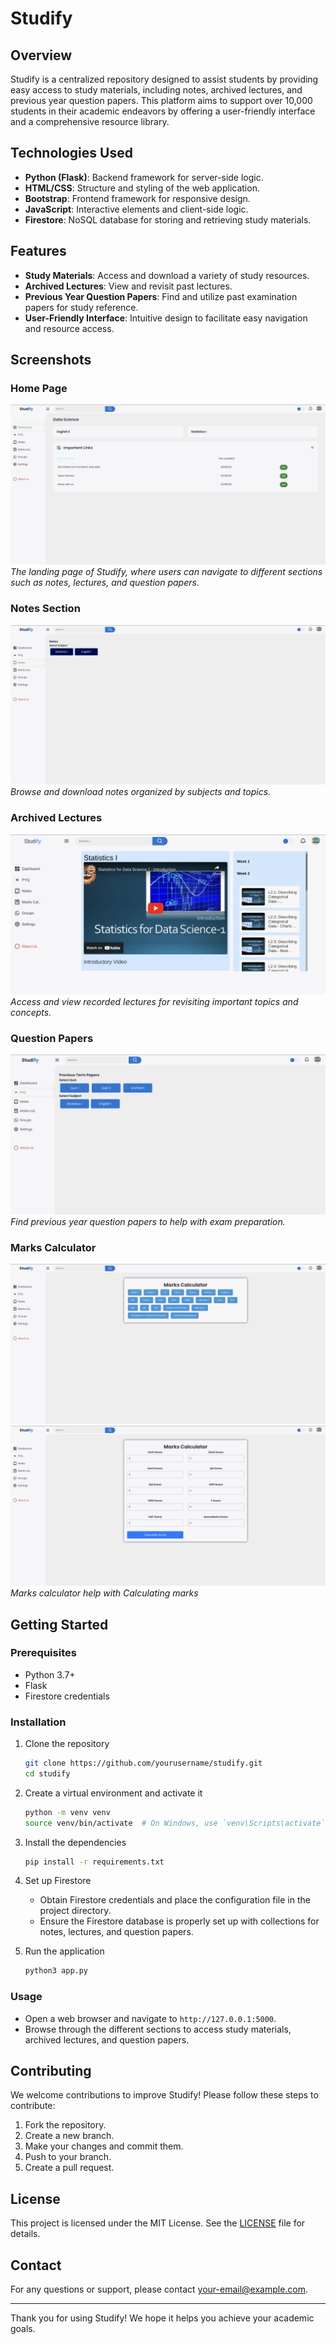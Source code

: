 
# Studify

## Overview
Studify is a centralized repository designed to assist students by providing easy access to study materials, including notes, archived lectures, and previous year question papers. This platform aims to support over 10,000 students in their academic endeavors by offering a user-friendly interface and a comprehensive resource library.

## Technologies Used
- **Python (Flask)**: Backend framework for server-side logic.
- **HTML/CSS**: Structure and styling of the web application.
- **Bootstrap**: Frontend framework for responsive design.
- **JavaScript**: Interactive elements and client-side logic.
- **Firestore**: NoSQL database for storing and retrieving study materials.

## Features
- **Study Materials**: Access and download a variety of study resources.
- **Archived Lectures**: View and revisit past lectures.
- **Previous Year Question Papers**: Find and utilize past examination papers for study reference.
- **User-Friendly Interface**: Intuitive design to facilitate easy navigation and resource access.

## Screenshots

### Home Page
![Home Page](https://raw.githubusercontent.com/0rajnishk/studify/main/screenshots/home_page.png)
*The landing page of Studify, where users can navigate to different sections such as notes, lectures, and question papers.*

### Notes Section
![Notes Section](https://raw.githubusercontent.com/0rajnishk/studify/main/screenshots/notes_page.png)
*Browse and download notes organized by subjects and topics.*

### Archived Lectures
![Archived Lectures](https://raw.githubusercontent.com/0rajnishk/studify/main/screenshots/archived_lectures.png)
*Access and view recorded lectures for revisiting important topics and concepts.*

### Question Papers
![Question Papers](https://raw.githubusercontent.com/0rajnishk/studify/main/screenshots/question_papers.png)
*Find previous year question papers to help with exam preparation.*


### Marks Calculator 
![Question Papers](https://raw.githubusercontent.com/0rajnishk/studify/main/screenshots/marks_calculator.png)
![Question Papers](https://raw.githubusercontent.com/0rajnishk/studify/main/screenshots/marks_page.png)
*Marks calculator help with Calculating marks*



## Getting Started

### Prerequisites
- Python 3.7+
- Flask
- Firestore credentials

### Installation

1. Clone the repository
    ```bash
    git clone https://github.com/yourusername/studify.git
    cd studify
    ```

2. Create a virtual environment and activate it
    ```bash
    python -m venv venv
    source venv/bin/activate  # On Windows, use `venv\Scripts\activate`
    ```

3. Install the dependencies
    ```bash
    pip install -r requirements.txt
    ```

4. Set up Firestore
    - Obtain Firestore credentials and place the configuration file in the project directory.
    - Ensure the Firestore database is properly set up with collections for notes, lectures, and question papers.

5. Run the application
    ```bash
    python3 app.py
    ```

### Usage
- Open a web browser and navigate to `http://127.0.0.1:5000`.
- Browse through the different sections to access study materials, archived lectures, and question papers.

## Contributing
We welcome contributions to improve Studify! Please follow these steps to contribute:

1. Fork the repository.
2. Create a new branch.
3. Make your changes and commit them.
4. Push to your branch.
5. Create a pull request.

## License
This project is licensed under the MIT License. See the [LICENSE](LICENSE) file for details.

## Contact
For any questions or support, please contact [your-email@example.com](mailto:your-email@example.com).

---

Thank you for using Studify! We hope it helps you achieve your academic goals.
